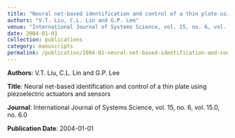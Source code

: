 ```yaml
---
title: "Neural net-based identification and control of a thin plate using piezoelectric actuators and sensors"
authors: "V.T. Liu, C.L. Lin and G.P. Lee"
venue: "International Journal of Systems Science, vol. 15, no. 6, vol. 15.0, no. 6.0"
date: 2004-01-01
collection: publications
category: manuscripts
permalink: /publication/2004-01-neural-net-based-identification-and-control-of-a-thin-plate-using-piezoelectric-actuators-and-sensors
---
```


**Authors**: V.T. Liu, C.L. Lin and G.P. Lee

**Title**: Neural net-based identification and control of a thin plate using piezoelectric actuators and sensors

**Journal**: International Journal of Systems Science, vol. 15, no. 6, vol. 15.0, no. 6.0

**Publication Date**: 2004-01-01
